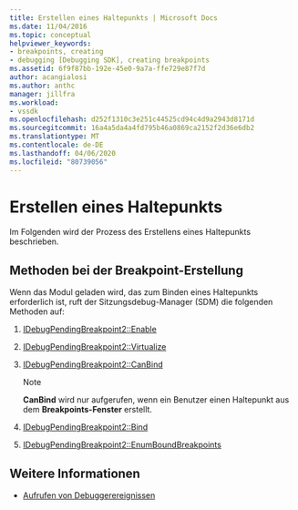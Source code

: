 ```yaml
---
title: Erstellen eines Haltepunkts | Microsoft Docs
ms.date: 11/04/2016
ms.topic: conceptual
helpviewer_keywords:
- breakpoints, creating
- debugging [Debugging SDK], creating breakpoints
ms.assetid: 6f9f87bb-192e-45e0-9a7a-ffe729e87f7d
author: acangialosi
ms.author: anthc
manager: jillfra
ms.workload:
- vssdk
ms.openlocfilehash: d252f1310c3e251c44525cd94c4d9a2943d8171d
ms.sourcegitcommit: 16a4a5da4a4fd795b46a0869ca2152f2d36e6db2
ms.translationtype: MT
ms.contentlocale: de-DE
ms.lasthandoff: 04/06/2020
ms.locfileid: "80739056"
---
```

# <a name="create-a-breakpoint"></a>Erstellen eines Haltepunkts
Im Folgenden wird der Prozess des Erstellens eines Haltepunkts beschrieben.

## <a name="methods-in-breakpoint-creation"></a>Methoden bei der Breakpoint-Erstellung
 Wenn das Modul geladen wird, das zum Binden eines Haltepunkts erforderlich ist, ruft der Sitzungsdebug-Manager (SDM) die folgenden Methoden auf:

1. [IDebugPendingBreakpoint2::Enable](../../extensibility/debugger/reference/idebugpendingbreakpoint2-enable.md)

2. [IDebugPendingBreakpoint2::Virtualize](../../extensibility/debugger/reference/idebugpendingbreakpoint2-virtualize.md)

3. [IDebugPendingBreakpoint2::CanBind](../../extensibility/debugger/reference/idebugpendingbreakpoint2-canbind.md)

    > [!NOTE]
    > **CanBind** wird nur aufgerufen, wenn ein Benutzer einen Haltepunkt aus dem **Breakpoints-Fenster** erstellt.

4. [IDebugPendingBreakpoint2::Bind](../../extensibility/debugger/reference/idebugpendingbreakpoint2-bind.md)

5. [IDebugPendingBreakpoint2::EnumBoundBreakpoints](../../extensibility/debugger/reference/idebugpendingbreakpoint2-enumboundbreakpoints.md)

## <a name="see-also"></a>Weitere Informationen
- [Aufrufen von Debuggerereignissen](../../extensibility/debugger/calling-debugger-events.md)
